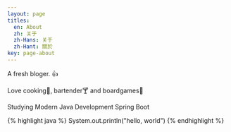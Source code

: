 ```yaml
---
layout: page
titles:
  en: About
  zh: 关于
  zh-Hans: 关于
  zh-Hant: 關於
key: page-about
---
```


A fresh bloger. :+1:

Love cooking:meat_on_bone:, bartender:cocktail: and boardgames:game_die:

Studying Modern Java Development
Spring Boot

{% highlight java %}
  System.out.println("hello, world")
{% endhighlight %}
